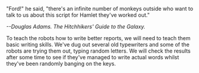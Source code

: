 "Ford!" he said, "there's an infinite number of monkeys outside who want to talk to us about this script for
Hamlet they've worked out."

*--Douglas Adams. The Hitchhikers' Guide to the Galaxy.*

To teach the robots how to write better reports, we will need to teach them basic writing skills. 
We've dug out several old typewriters and some of the robots are trying them out, typing random letters. 
We will check the results after some time to see if they've managed to write actual words whilst they've been randomly banging on the keys.

